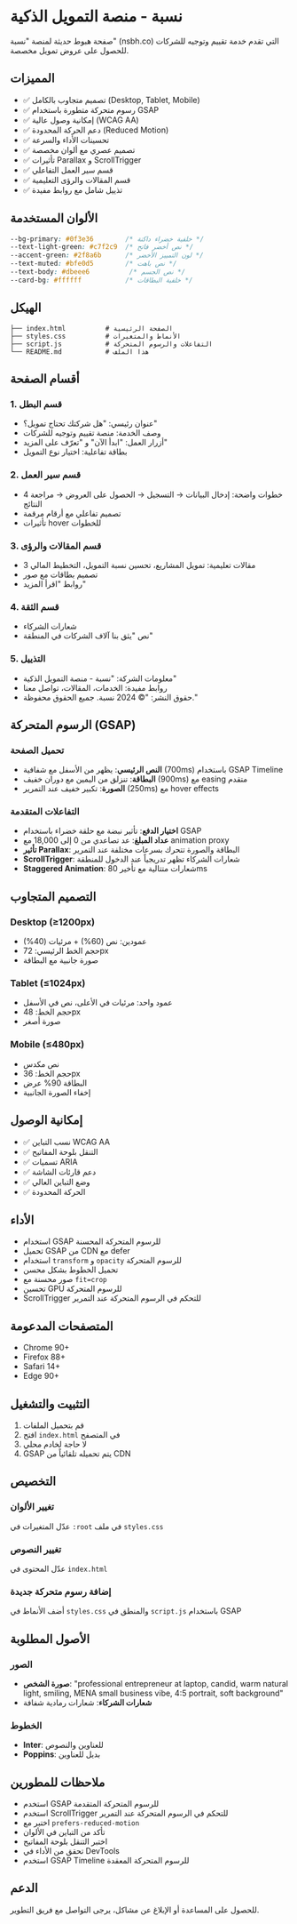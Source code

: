 # نسبة - منصة التمويل الذكية

صفحة هبوط حديثة لمنصة "نسبة" (nsbh.co) التي تقدم خدمة تقييم وتوجيه للشركات للحصول على عروض تمويل مخصصة.

## المميزات

- ✅ تصميم متجاوب بالكامل (Desktop, Tablet, Mobile)
- ✅ رسوم متحركة متطورة باستخدام GSAP
- ✅ إمكانية وصول عالية (WCAG AA)
- ✅ دعم الحركة المحدودة (Reduced Motion)
- ✅ تحسينات الأداء والسرعة
- ✅ تصميم عصري مع ألوان مخصصة
- ✅ تأثيرات Parallax و ScrollTrigger
- ✅ قسم سير العمل التفاعلي
- ✅ قسم المقالات والرؤى التعليمية
- ✅ تذييل شامل مع روابط مفيدة

## الألوان المستخدمة

```css
--bg-primary: #0f3e36        /* خلفية خضراء داكنة */
--text-light-green: #c7f2c9  /* نص أخضر فاتح */
--accent-green: #2f8a6b      /* لون التمييز الأخضر */
--text-muted: #bfe0d5        /* نص باهت */
--text-body: #dbeee6          /* نص الجسم */
--card-bg: #ffffff           /* خلفية البطاقات */
```

## الهيكل

```
├── index.html          # الصفحة الرئيسية
├── styles.css          # الأنماط والمتغيرات
├── script.js           # التفاعلات والرسوم المتحركة
└── README.md           # هذا الملف
```

## أقسام الصفحة

### 1. قسم البطل
- عنوان رئيسي: "هل شركتك تحتاج تمويل؟"
- وصف الخدمة: منصة تقييم وتوجيه للشركات
- أزرار العمل: "ابدأ الآن" و "تعرّف على المزيد"
- بطاقة تفاعلية: اختيار نوع التمويل

### 2. قسم سير العمل
- 4 خطوات واضحة: إدخال البيانات → التسجيل → الحصول على العروض → مراجعة النتائج
- تصميم تفاعلي مع أرقام مرقمة
- تأثيرات hover للخطوات

### 3. قسم المقالات والرؤى
- 3 مقالات تعليمية: تمويل المشاريع، تحسين نسبة التمويل، التخطيط المالي
- تصميم بطاقات مع صور
- روابط "اقرأ المزيد"

### 4. قسم الثقة
- شعارات الشركاء
- نص "يثق بنا آلاف الشركات في المنطقة"

### 5. التذييل
- معلومات الشركة: "نسبة - منصة التمويل الذكية"
- روابط مفيدة: الخدمات، المقالات، تواصل معنا
- حقوق النشر: "© 2024 نسبة. جميع الحقوق محفوظة."

## الرسوم المتحركة (GSAP)

### تحميل الصفحة
- **النص الرئيسي**: يظهر من الأسفل مع شفافية (700ms) باستخدام GSAP Timeline
- **البطاقة**: تنزلق من اليمين مع دوران خفيف (900ms) مع easing متقدم
- **الصورة**: تكبير خفيف عند التمرير (250ms) مع hover effects

### التفاعلات المتقدمة
- **اختيار الدفع**: تأثير نبضة مع حلقة خضراء باستخدام GSAP
- **عداد المبلغ**: عد تصاعدي من 0 إلى 18,000 مع animation proxy
- **تأثير Parallax**: البطاقة والصورة تتحرك بسرعات مختلفة عند التمرير
- **ScrollTrigger**: شعارات الشركاء تظهر تدريجياً عند الدخول للمنطقة
- **Staggered Animation**: شعارات متتالية مع تأخير 80ms

## التصميم المتجاوب

### Desktop (≥1200px)
- عمودين: نص (60%) + مرئيات (40%)
- حجم الخط الرئيسي: 72px
- صورة جانبية مع البطاقة

### Tablet (≤1024px)
- عمود واحد: مرئيات في الأعلى، نص في الأسفل
- حجم الخط: 48px
- صورة أصغر

### Mobile (≤480px)
- نص مكدس
- حجم الخط: 36px
- البطاقة 90% عرض
- إخفاء الصورة الجانبية

## إمكانية الوصول

- ✅ نسب التباين WCAG AA
- ✅ التنقل بلوحة المفاتيح
- ✅ تسميات ARIA
- ✅ دعم قارئات الشاشة
- ✅ وضع التباين العالي
- ✅ الحركة المحدودة

## الأداء

- استخدام GSAP للرسوم المتحركة المحسنة
- تحميل GSAP من CDN مع defer
- استخدام `transform` و `opacity` للرسوم المتحركة
- تحميل الخطوط بشكل محسن
- صور محسنة مع `fit=crop`
- تحسين GPU للرسوم المتحركة
- ScrollTrigger للتحكم في الرسوم المتحركة عند التمرير

## المتصفحات المدعومة

- Chrome 90+
- Firefox 88+
- Safari 14+
- Edge 90+

## التثبيت والتشغيل

1. قم بتحميل الملفات
2. افتح `index.html` في المتصفح
3. لا حاجة لخادم محلي
4. GSAP يتم تحميله تلقائياً من CDN

## التخصيص

### تغيير الألوان
عدّل المتغيرات في `:root` في ملف `styles.css`

### تغيير النصوص
عدّل المحتوى في `index.html`

### إضافة رسوم متحركة جديدة
أضف الأنماط في `styles.css` والمنطق في `script.js` باستخدام GSAP

## الأصول المطلوبة

### الصور
- **صورة الشخص**: "professional entrepreneur at laptop, candid, warm natural light, smiling, MENA small business vibe, 4:5 portrait, soft background"
- **شعارات الشركاء**: شعارات رمادية شفافة

### الخطوط
- **Inter**: للعناوين والنصوص
- **Poppins**: بديل للعناوين

## ملاحظات للمطورين

- استخدم GSAP للرسوم المتحركة المتقدمة
- استخدم ScrollTrigger للتحكم في الرسوم المتحركة عند التمرير
- اختبر مع `prefers-reduced-motion`
- تأكد من التباين في الألوان
- اختبر التنقل بلوحة المفاتيح
- تحقق من الأداء في DevTools
- استخدم GSAP Timeline للرسوم المتحركة المعقدة

## الدعم

للحصول على المساعدة أو الإبلاغ عن مشاكل، يرجى التواصل مع فريق التطوير.
